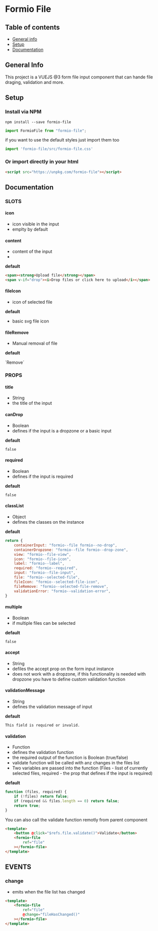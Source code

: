 # Formio File
## Table of contents
* [General info](#general-info)
* [Setup](#setup)
* [Documentation](#documentation)

## General Info
This project is a VUEJS @3 form file input component that can hande file draging, validation and more.

## Setup

### Install via NPM

```
npm install --save formio-file
```

```js
import FormioFile from "formio-file";
```

if you want to use the default styles just import them too

```js
import 'formio-file/src/formio-file.css'
```

### Or import directly in your html

```html
<script src="https://unpkg.com/formio-file"></script>
```

## Documentation

### SLOTS

#### icon
 - icon visible in the input
 - emplty by default
#### content  
- content of the input
- 

**default**

```markdown
<span><strong>Upload file</strong></span>
<span v-if="drop"><i>Drop files or click here to upload</i></span>
```
#### fileIcon 
- icon of selected file

**default**

- basic svg file icon
#### fileRemove 
- Manual removal of file

**default**

´Remove´

### PROPS
#### title 
- String
- the title of the input
#### canDrop

- Boolean
- defines if the input is a dropzone or a basic input

**default**

`false`

#### required

- Boolean
- defines if the input is required

**default**

`false`
#### classList 
- Object
- defines the classes on the instance

**default**

```js
return {
    containerInput: "formio--file formio--no-drop",
    containerDropzone: "formio--file formio--drop-zone",
    view: "formio--file-view",
    icon: "formio--file-icon",
    label: "formio--label",
    required: "formio--required",
    input: "formio--file-input",
    file: "formio--selected-file",
    fileIcon: "formio--selected-file-icon",
    fileRemove: "formio--selected-file-remove",
    validationError: "formio--validation-error",
}
```
#### multiple

- Boolean
- if multiple files can be selected

**default**

`false`
#### accept

- String
- defiles the accept prop on the form input instance
- does not work with a dropzone, if this functionality is needed with dropzone you have to define custom validation function
#### validationMessage

- String
- defines the validation message of input

**default**

`This field is required or invalid.`
#### validation

- Function
- defines the validation function
- the required output of the function is Boolean (true/false)
- validate function will be called with anz changes in the files list
- Two variables are passed into the function (Files - lisst of currently selected files, required - the prop that defines if the input is required)

**default**

```js
function (files, required) {
    if (!files) return false;
    if (required && files.length == 0) return false;
    return true;
}
```

You can also call the validate function remotly from parent component

```markdown
<template>
    <button @click="$refs.file.validate()">Validate</button>
    <formio-file
        ref="file"
    ></formio-file>
</template>
```


## EVENTS

### change
- emits when the file list has changed

```markdown
<template>
    <formio-file
        ref="file"
        @change="fileHasChanged()"
    ></formio-file>
</template>
```

